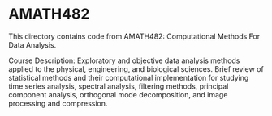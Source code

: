 # AMATH482

This directory contains code from AMATH482: Computational Methods For Data Analysis. 

Course Description: 
Exploratory and objective data analysis methods applied to the physical, engineering, and biological sciences. Brief review of statistical methods and their computational implementation for studying time series analysis, spectral analysis, filtering methods, principal component analysis, orthogonal mode decomposition, and image processing and compression. 
